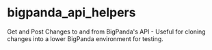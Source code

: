 # bigpanda_api_helpers
Get and Post Changes to and from BigPanda's API - Useful for cloning changes into a lower BigPanda environment for testing.
